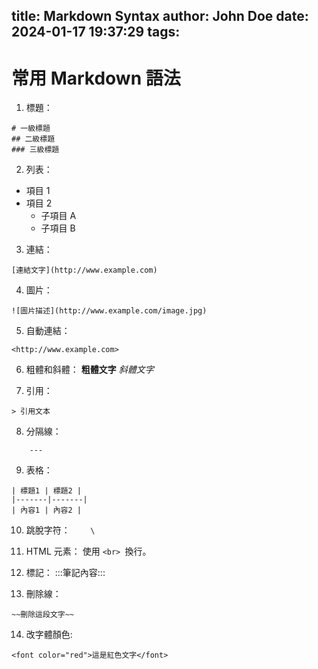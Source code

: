 title: Markdown Syntax
author: John Doe
date: 2024-01-17 19:37:29
tags:
---
# 常用 Markdown 語法

1. 標題：
```
# 一級標題
## 二級標題
### 三級標題
```
2. 列表：
  - 項目 1
  - 項目 2
    - 子項目 A
    - 子項目 B
3. 連結：
```
[連結文字](http://www.example.com)
```
4. 圖片：
```
![圖片描述](http://www.example.com/image.jpg)
```
5. 自動連結：
```
<http://www.example.com>
```
6. 粗體和斜體：
**粗體文字**
*斜體文字*

7. 引用：
```
> 引用文本
```
8. 分隔線：
```
	---
```
9. 表格：
```
| 標題1 | 標題2 |
|-------|-------|
| 內容1 | 內容2 |
```
10. 跳脫字符：
```    \```
11. HTML 元素：
使用 ```<br> ```換行。
12. 標記：
:::筆記內容:::

13. 刪除線：
```
~~刪除這段文字~~
```
14. 改字體顏色:
```
<font color="red">這是紅色文字</font>
```